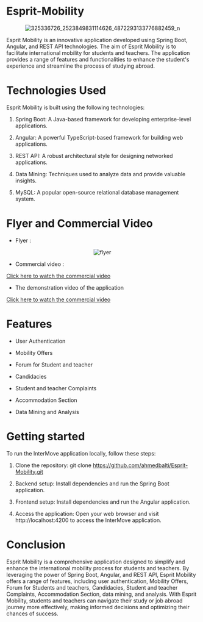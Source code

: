 # Esprit-Mobility
<p align="center">
  <img src="https://github.com/ahmedbalti/Esprit-Mobility/assets/74995162/4c3057dd-d59c-4325-a5f3-938f7c99d212" alt="325336726_2523849831114626_4872293133776882459_n">
</p>



Esprit Mobility is an innovative application developed using Spring Boot, Angular, and REST API technologies. The aim of Esprit Mobility is to facilitate international mobility for students and teachers. The application provides a range of features and functionalities to enhance the student's experience and streamline the process of studying abroad.

# Technologies Used
Esprit Mobility is built using the following technologies:

1. Spring Boot: A Java-based framework for developing enterprise-level applications.

2. Angular: A powerful TypeScript-based framework for building web applications.

3. REST API: A robust architectural style for designing networked applications.

4. Data Mining: Techniques used to analyze data and provide valuable insights.

5. MySQL: A popular open-source relational database management system.

# Flyer and Commercial Video

- Flyer :

<p align="center">
  <img src="https://github.com/ahmedbalti/Esprit-Mobility/assets/74995162/107f30e4-144f-4f8b-bfdd-b2dc0db49034" alt="flyer" >
</p>
                                                                                                        
- Commercial video :

[Click here to watch the commercial video](https://www.youtube.com/watch?v=JS0b-QAObjk&t=)


- The demonstration video of the application

[Click here to watch the commercial video]([https://www.youtube.com/watch?v=JS0b-QAObjk&t=](https://youtu.be/BJqb01hm9Ww))


# Features

- User Authentication

- Mobility Offers

- Forum for Student and teacher 

- Candidacies

- Student and teacher Complaints

- Accommodation Section

- Data Mining and Analysis

# Getting started

To run the InterMove application locally, follow these steps:

1. Clone the repository: git clone https://github.com/ahmedbalti/Esprit-Mobility.git

2. Backend setup: Install dependencies and run the Spring Boot application.

3. Frontend setup: Install dependencies and run the Angular application.

4. Access the application: Open your web browser and visit http://localhost:4200 to access the InterMove application.

# Conclusion

Esprit Mobility is a comprehensive application designed to simplify and enhance the international mobility process for students and teachers. By leveraging the power of Spring Boot, Angular, and REST API, Esprit Mobility offers a range of features, including user authentication, Mobility Offers, Forum for Students and teachers, Candidacies, Student and teacher Complaints, Accommodation Section, data mining, and analysis. With Esprit Mobility, students and teachers can navigate their study or job abroad journey more effectively, making informed decisions and optimizing their chances of success.
